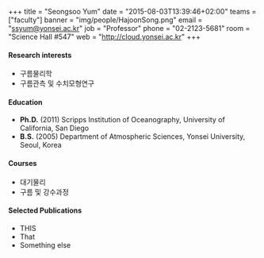 +++
title = "Seongsoo Yum"
date = "2015-08-03T13:39:46+02:00"
teams = ["faculty"]
banner = "img/people/HajoonSong.png"
email = "ssyum@yonsei.ac.kr"
job = "Professor"
phone = "02-2123-5681"
room = "Science Hall #547"
web = "http://cloud.yonsei.ac.kr"
+++

#### Research interests
+ 구름물리학
+ 구름관측 및 수치모형연구

#### Education
+ **Ph.D.** (2011) Scripps Institution of Oceanography, University of California, San Diego
+ **B.S.** (2005) Department of Atmospheric Sciences, Yonsei University, Seoul, Korea

#### Courses
+ 대기물리
+ 구름 및 강수과정

#### Selected Publications
+ THIS
+ That
+ Something else


